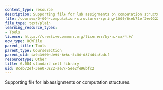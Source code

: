 ```yaml
---
content_type: resource
description: Supporting file for lab assignments on computation structures.
file: /courses/6-004-computation-structures-spring-2009/8ceb72ef3ee03222ae7c5ee2fe96bfc2_stdcell.jsim
file_type: text/plain
learning_resource_types:
- Tools
license: https://creativecommons.org/licenses/by-nc-sa/4.0/
ocw_type: OCWFile
parent_title: Tools
parent_type: CourseSection
parent_uid: 4a943900-de94-8e8c-5c50-0874d4a8bdcf
resourcetype: Other
title: 6.004 standard cell library
uid: 8ceb72ef-3ee0-3222-ae7c-5ee2fe96bfc2
---
```

Supporting file for lab assignments on computation structures.